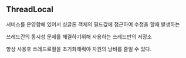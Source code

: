 
## ThreadLocal

서비스를 운영함에 있어서 싱글톤 객체의 필드값에 접근하여 수정을 할때 발생하는 

쓰레드간의 동시성 문제를 해결하기위해 사용하는 쓰레드만의 저장소 

항상 사용후 쓰레드로컬을 초기화해줘야 자원의 낭비를 줄일 수 있다.
